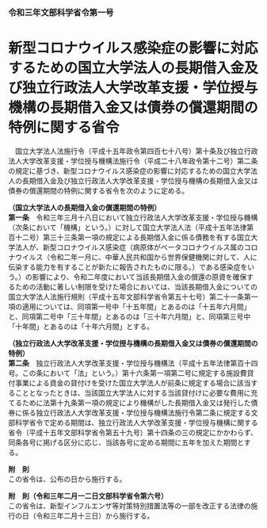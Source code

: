 ### 令和三年文部科学省令第一号  
# 新型コロナウイルス感染症の影響に対応するための国立大学法人の長期借入金及び独立行政法人大学改革支援・学位授与機構の長期借入金又は債券の償還期間の特例に関する省令  
　国立大学法人法施行令（平成十五年政令第四百七十八号）第十条及び独立行政法人大学改革支援・学位授与機構法施行令（平成二十八年政令第十二号）第二条の規定に基づき、新型コロナウイルス感染症の影響に対応するための国立大学法人の長期借入金及び独立行政法人大学改革支援・学位授与機構の長期借入金又は債券の償還期間の特例に関する省令を次のように定める。  
  
**（国立大学法人の長期借入金の償還期間の特例）**  
**第一条**　令和三年三月十八日において独立行政法人大学改革支援・学位授与機構（次条において「機構」という。）に対して国立大学法人法（平成十五年法律第百十二号）第三十三条第一項の規定による長期借入金に係る債務を有する国立大学法人が、新型コロナウイルス感染症（病原体がベータコロナウイルス属のコロナウイルス（令和二年一月に、中華人民共和国から世界保健機関に対して、人に伝染する能力を有することが新たに報告されたものに限る。）である感染症をいう。）の影響により、令和二年度において当該長期借入金の償還の原資を確保するための活動に著しい制限を受けた場合においては、当該長期借入金についての国立大学法人法施行規則（平成十五年文部科学省令第五十七号）第二十一条第一項の適用については、同項第一号中「十五年間」とあるのは「十五年六月間」と、同項第二号中「三十年間」とあるのは「三十年六月間」と、同項第三号中「十年間」とあるのは「十年六月間」とする。  
  
**（独立行政法人大学改革支援・学位授与機構の長期借入金又は債券の償還期間の特例）**  
**第二条**　独立行政法人大学改革支援・学位授与機構法（平成十五年法律第百十四号。この条において「法」という。）第十六条第一項第二号に規定する施設費貸付事業による資金の貸付けを受けた国立大学法人が前条に規定する場合に該当することとなったときは、当該国立大学法人に対する当該貸付けに必要な費用に充てるために法第十九条第一項の規定により機構がした長期借入金又は発行した債券に係る独立行政法人大学改革支援・学位授与機構法施行令第二条に規定する文部科学省令で定める期間は、独立行政法人大学改革支援・学位授与機構に関する省令（平成十五年文部科学省令第五十九号）第十四条の三の規定にかかわらず、同条各号に掲げる区分に応じ、当該各号に定める期間に五年を加えた期間とする。  
  
**附　則**  
この省令は、公布の日から施行する。  
  
**附　則（令和三年二月一二日文部科学省令第六号）**  
この省令は、新型インフルエンザ等対策特別措置法等の一部を改正する法律の施行の日（令和三年二月十三日）から施行する。  
  
